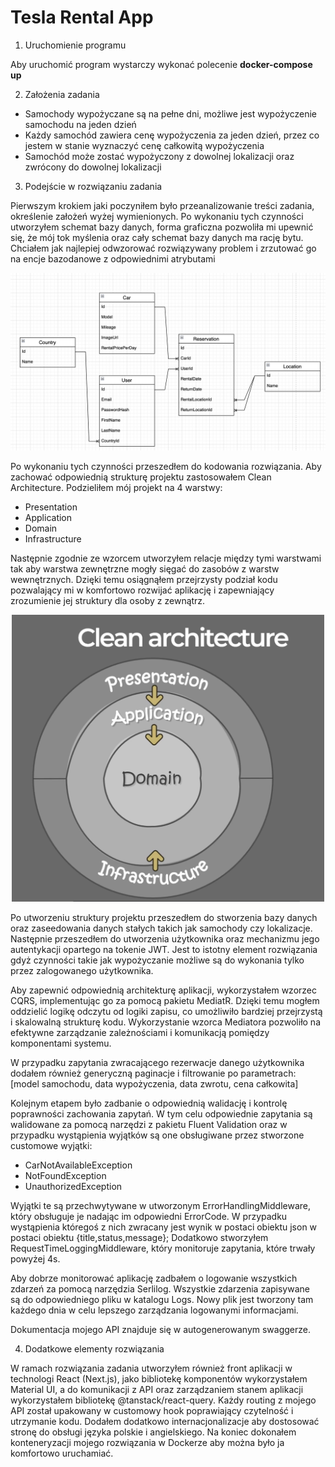 # Tesla Rental App

1. Uruchomienie programu

Aby uruchomić program wystarczy wykonać polecenie **docker-compose up**

2. Założenia zadania

- Samochody wypożyczane są na pełne dni, możliwe jest wypożyczenie samochodu na jeden dzień
- Każdy samochód zawiera cenę wypożyczenia za jeden dzień, przez co jestem w stanie wyznaczyć cenę całkowitą wypożyczenia
- Samochód może zostać wypożyczony z dowolnej lokalizacji oraz zwrócony do dowolnej lokalizacji

3. Podejście w rozwiązaniu zadania

Pierwszym krokiem jaki poczyniłem było przeanalizowanie treści zadania, określenie założeń wyżej wymienionych. Po wykonaniu tych czynności utworzyłem schemat bazy danych, forma graficzna pozwoliła mi upewnić się, że mój tok myślenia oraz cały schemat bazy danych ma rację bytu. Chciałem jak najlepiej odwzorować rozwiązywany problem i zrzutować go na encje bazodanowe z odpowiednimi atrybutami

<p align="center">
<img src="database-diagram.png" width="800" >
</p>

Po wykonaniu tych czynności przeszedłem do kodowania rozwiązania. Aby zachować odpowiednią strukturę projektu zastosowałem Clean Architecture. Podzieliłem mój projekt na 4 warstwy:

- Presentation
- Application
- Domain
- Infrastructure

Następnie zgodnie ze wzorcem utworzyłem relacje między tymi warstwami tak aby warstwa zewnętrzne mogły sięgać do zasobów z warstw wewnętrznych. Dzięki temu osiągnąłem przejrzysty podział kodu pozwalający mi w komfortowo rozwijać aplikację i zapewniający zrozumienie jej struktury dla osoby z zewnątrz.

<p align="center">
  <img src="clean-architecture.png" width="500" >
</p>

Po utworzeniu struktury projektu przeszedłem do stworzenia bazy danych oraz zaseedowania danych stałych takich jak samochody czy lokalizacje. Następnie przeszedłem do utworzenia użytkownika oraz mechanizmu jego autentykacji opartego na tokenie JWT. Jest to istotny element rozwiązania gdyż czynności takie jak wypożyczanie możliwe są do wykonania tylko przez zalogowanego użytkownika.

Aby zapewnić odpowiednią architekturę aplikacji, wykorzystałem wzorzec CQRS, implementując go za pomocą pakietu MediatR. Dzięki temu mogłem oddzielić logikę odczytu od logiki zapisu, co umożliwiło bardziej przejrzystą i skalowalną strukturę kodu. Wykorzystanie wzorca Mediatora pozwoliło na efektywne zarządzanie zależnościami i komunikacją pomiędzy komponentami systemu.

W przypadku zapytania zwracającego rezerwacje danego użytkownika dodałem również generyczną paginacje i filtrowanie po parametrach: [model samochodu, data wypożyczenia, data zwrotu, cena całkowita]

Kolejnym etapem było zadbanie o odpowiednią walidację i kontrolę poprawności zachowania zapytań. W tym celu odpowiednie zapytania są walidowane za pomocą narzędzi z pakietu Fluent Validation oraz w przypadku wystąpienia wyjątków są one obsługiwane przez stworzone customowe wyjątki:

- CarNotAvailableException
- NotFoundException
- UnauthorizedException

Wyjątki te są przechwytywane w utworzonym ErrorHandlingMiddleware, który obsługuje je nadając im odpowiedni ErrorCode. W przypadku wystąpienia któregoś z nich zwracany jest wynik w postaci obiektu json w postaci obiektu {title,status,message};
Dodatkowo stworzyłem RequestTimeLoggingMiddleware, który monitoruje zapytania, które trwały powyżej 4s.

Aby dobrze monitorować aplikację zadbałem o logowanie wszystkich zdarzeń za pomocą narzędzia Serlilog. Wszystkie zdarzenia zapisywane są do odpowiedniego pliku w katalogu Logs. Nowy plik jest tworzony tam każdego dnia w celu lepszego zarządzania logowanymi informacjami.

Dokumentacja mojego API znajduje się w autogenerowanym swaggerze.

4. Dodatkowe elementy rozwiązania

W ramach rozwiązania zadania utworzyłem również front aplikacji w technologi React (Next.js), jako bibliotekę komponentów wykorzystałem Material UI, a do komunikacji z API oraz zarządzaniem stanem aplikacji wykorzystałem bibliotekę @tanstack/react-query. Każdy routing z mojego API został upakowany w customowy hook poprawiający czytelność i utrzymanie kodu. Dodałem dodatkowo internacjonalizacje aby dostosować stronę do obsługi języka polskie i angielskiego. 
Na koniec dokonałem konteneryzacji mojego rozwiązania w Dockerze aby można było ja komfortowo uruchamiać.
